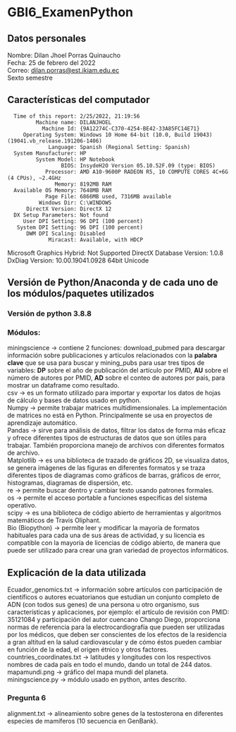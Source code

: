 # GBI6_ExamenPython
## Datos personales
Nombre: Dilan Jhoel Porras Quinaucho<br> 
Fecha: 25 de febrero del 2022<br> 
Correo: dilan.porras@est.ikiam.edu.ec<br> 
Sexto semestre<br> 
## Características del computador
      Time of this report: 2/25/2022, 21:19:56
             Machine name: DILANJHOEL
               Machine Id: {9A12274C-C370-4254-BE42-33A85FC14E71}
         Operating System: Windows 10 Home 64-bit (10.0, Build 19043) (19041.vb_release.191206-1406)
                 Language: Spanish (Regional Setting: Spanish)
      System Manufacturer: HP
             System Model: HP Notebook
                     BIOS: InsydeH2O Version 05.10.52F.09 (type: BIOS)
                Processor: AMD A10-9600P RADEON R5, 10 COMPUTE CORES 4C+6G (4 CPUs), ~2.4GHz
                   Memory: 8192MB RAM
      Available OS Memory: 7648MB RAM
                Page File: 6866MB used, 7316MB available
              Windows Dir: C:\WINDOWS
          DirectX Version: DirectX 12
      DX Setup Parameters: Not found
         User DPI Setting: 96 DPI (100 percent)
       System DPI Setting: 96 DPI (100 percent)
          DWM DPI Scaling: Disabled
                 Miracast: Available, with HDCP
Microsoft Graphics Hybrid: Not Supported
 DirectX Database Version: 1.0.8
           DxDiag Version: 10.00.19041.0928 64bit Unicode
## Versión de Python/Anaconda y de cada uno de los módulos/paquetes utilizados
### Versión de python 3.8.8
### Módulos: 
miningscience → contiene 2 funciones: download_pubmed para descargar información sobre publicaciones y artículos relacionados con la **palabra clave** que se usa para buscar y mining_pubs para usar tres tipos de variables: **DP** sobre el año de publicación del artículo por PMID, **AU** sobre el número de autores por PMID, **AD** sobre el conteo de autores por país, para mostrar un dataframe como resultado.<br>
csv → es un formato utilizado para importar y exportar los datos de hojas de cálculo y bases de datos usado en python.<br> 
Numpy → permite trabajar matrices multidimensionales. La implementación de matrices no está en Python. Principalmente se usa en proyectos de aprendizaje automático.<br> 
Pandas → sirve para análisis de datos, filtrar los datos de forma más eficaz y ofrece diferentes tipos de estructuras de datos que son útiles para trabajar. También proporciona manejo de archivos con diferentes formatos de archivo.<br>
Matplotlib → es una biblioteca de trazado de gráficos 2D, se visualiza datos, se genera imágenes de las figuras en diferentes formatos y se traza diferentes tipos de diagramas como gráficos de barras, gráficos de error, histogramas, diagramas de dispersión, etc.<br>
re → permite buscar dentro y cambiar texto usando patrones formales.<br>
os →  permite el acceso portable a funciones específicas del sistema operativo.<br>
scipy → es una biblioteca de código abierto de herramientas y algoritmos matemáticos de Travis Oliphant.<br>
Bio (Biopython) → permite leer y modificar la mayoría de formatos habituales para cada una de sus áreas de actividad, y su licencia es compatible con la mayoría de licencias de código abierto, de manera que puede ser utilizado para crear una gran variedad de proyectos informáticos.<br>
## Explicación de la data utilizada
Ecuador_genomics.txt → información sobre artículos con participación de científicos o autores ecuatorianos que estudian un conjunto completo de ADN (con todos sus genes) de una persona u otro organismo, sus características y aplicaciones, por ejemplo: el artículo de revisión con PMID: 35121084 y participación del autor cuencano Chango Diego, proporciona normas de referencia para la electrocardiografía que pueden ser utilizadas por los médicos, que deben ser conscientes de los efectos de la residencia a gran altitud en la salud cardiovascular y de cómo éstos pueden cambiar en función de la edad, el origen étnico y otros factores.<br>
countries_coordinates.txt → latitudes y longitudes con los respectivos nombres de cada país en todo el mundo, dando un total de 244 datos.<br>
mapamundi.png → gráfico del mapa mundi del planeta.<br>
miningscience.py → módulo usado en python, antes descrito.<br>
### Pregunta 6
alignment.txt → alineamiento sobre genes de la testosterona en diferentes especies de mamíferos (10 secuencia en GenBank).
